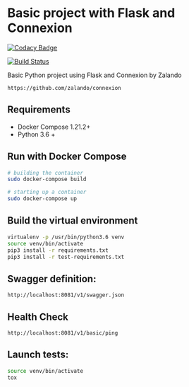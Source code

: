 # Basic project with Flask and Connexion

[![Codacy Badge](https://api.codacy.com/project/badge/Grade/d768904f2be345dfa475ae58b8d8fd99)](https://app.codacy.com/app/kevinmmartins/python-flask-swagger-basic?utm_source=github.com&utm_medium=referral&utm_content=kevinmmartins/python-flask-swagger-basic&utm_campaign=Badge_Grade_Dashboard)

[![Build Status](https://travis-ci.org/kevinmmartins/python-flask-connexion-example.svg?branch=master)](https://travis-ci.org/kevinmmartins/python-flask-connexion-example)

Basic Python project using Flask and Connexion by Zalando

```http
https://github.com/zalando/connexion
```

## Requirements

* Docker Compose 1.21.2+
* Python 3.6 +

## Run with Docker Compose

```bash
# building the container
sudo docker-compose build

# starting up a container
sudo docker-compose up
```

## Build the virtual environment

```bash
virtualenv -p /usr/bin/python3.6 venv
source venv/bin/activate
pip3 install -r requirements.txt
pip3 install -r test-requirements.txt
```

## Swagger definition:

```http
http://localhost:8081/v1/swagger.json
```

## Health Check

```http
http://localhost:8081/v1/basic/ping
```

## Launch tests:

```bash
source venv/bin/activate
tox
```

